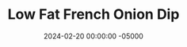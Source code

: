 ---
layout: post
title:  "Low Fat French Onion Dip"
date:   2024-02-20 00:00:00 -05000
categories: 
- Recipes
- Sauces, etc.
permalink: /recipes/french-onion-dip
image: /assets/Food/Spreads, Sauces, Toppings/French Onion/french-onion.jpg
ing: frenchonion-ing
facts: frenchonion-facts
Prep: 10
Rest: 
Cook: 30
Source1: https://thecleaneatingcouple.com/healthy-onion-dip/
Source2: 
Description: I'm finding recently that although I don't really like chips, I love any sort of dip. I guess I'm on a dip kick lately, with Spinach Artichoke, Buffalo Chicken, and now French Onion Dip. All are perfect for dipping with raw peppers, chips, or carrots, or over a salad or sandwich. Caramelized onions are one of my favorites, and they really shine here 
Instructions: 
- In a medium pan over low heat, add oil, onions, and salt. Cook covered for 30 to 45 minutes under occasional stirring, until onions are caramelized and browned. Let the onions cool for 5 minutes<br><br>

- Once cooled, mix together the onions with the rest of the ingredients in a medium bowl - yogurt, minced garlic, soy sauce, parsley, garlic powder, onion powder, and black pepper
---